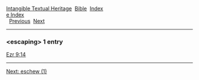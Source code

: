 [Intangible Textual Heritage](../../index)  [Bible](../index) 
[Index](index)   
[e Index](_e_)  
  [Previous](c03835)  [Next](c03837) 

------------------------------------------------------------------------

### &lt;escaping&gt; 1 entry

[Ezr 9:14](../kjv/ezr009.htm#014)  

------------------------------------------------------------------------

[Next: eschew (1)](c03837)
